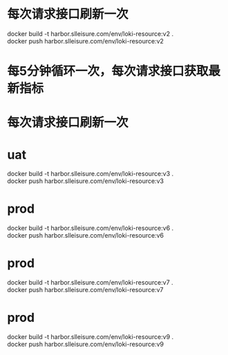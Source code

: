 # 每次请求接口刷新一次
docker build -t harbor.slleisure.com/env/loki-resource:v2 .   
docker push harbor.slleisure.com/env/loki-resource:v2

# 每5分钟循环一次，每次请求接口获取最新指标
# 每次请求接口刷新一次
# uat
docker build -t harbor.slleisure.com/env/loki-resource:v3 .   
docker push harbor.slleisure.com/env/loki-resource:v3

# prod
docker build -t harbor.slleisure.com/env/loki-resource:v6 .   
docker push harbor.slleisure.com/env/loki-resource:v6
# prod
docker build -t harbor.slleisure.com/env/loki-resource:v7 .   
docker push harbor.slleisure.com/env/loki-resource:v7
# prod
docker build -t harbor.slleisure.com/env/loki-resource:v9 .   
docker push harbor.slleisure.com/env/loki-resource:v9